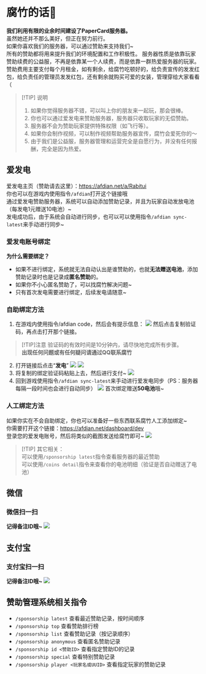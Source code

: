 # 腐竹的话💌
**我们利用有限的业余时间建设了PaperCard服务器。**  
虽然她还并不那么美好，但正在努力前行。  
如果你喜欢我们的服务器，可以通过赞助来支持我们~  
所有的赞助都将用来提升我们的环境配置和工作积极性。
服务器性质是依靠玩家赞助续费的公益服，不再是依靠某一个人续费，而是依靠一群热爱服务器的玩家。  
赞助费用主要支付每个月租金，如有剩余，给腐竹吃顿好的，给负责宣传的发发红包，给负责任的管理员发发红包，还有剩余就购买可爱的女装，管理穿给大家看看（  

> [!TIP] 说明
> 1. 如果你觉得服务器不错，可以叫上你的朋友来一起玩，那会很棒。
> 2. 你也可以通过爱发电来赞助服务器，服务器只收取玩家的无偿赞助。
> 3. 服务器不会为赞助玩家提供特殊权限（如飞行等）。
> 4. 如果你会制作视频，可以制作视频帮助服务器宣传，腐竹会爱死你的～
> 5. 由于我们是公益服，服务器管理和运营完全是自愿行为，并没有任何报酬，完全是因为热爱。
## 爱发电
爱发电主页（赞助请去这里）：https://afdian.net/a/Rabitui  
你也可以在游戏内使用指令`/afdian`打开这个链接哦  
通过爱发电赞助服务器，系统可以自动添加赞助记录，并且为玩家自动发放电池（每发电1元赠送10电池）~  
发电成功后，由于系统会自动进行同步，也可以可以使用指令`/afdian sync-latest`来手动进行同步~

### 爱发电账号绑定
**为什么需要绑定？**
- 如果不进行绑定，系统就无法自动认出是谁赞助的，也就**无法赠送电池**，添加赞助记录时也是记录成**匿名赞助**的。  
- 如果你不小心匿名赞助了，可以找腐竹解决问题~  
- 只有首次发电需要进行绑定，后续发电请随意~
### 自助绑定方法
1. 在游戏内使用指令/afdian code，然后会有提示信息：
![](/picture/afd1.png)
然后点击复制验证码，再点击打开那个链接。  
> [!TIP]注意
>验证码的有效时间是10分钟内，请尽快地完成所有步骤。  
> **出现任何问题或有任何疑问请通过QQ联系腐竹**
2. 打开链接后点击“**发电**”
![](/picture/afd2.png)
![](/picture/afd3.png)
3. 将复制的绑定验证码粘贴上去，然后进行支付~
![](/picture/afd4.png)
4. 回到游戏使用指令`/afdian sync-latest`来手动进行爱发电同步（PS：服务器每隔一段时间也会进行自动同步）
![](/picture/afd5.png)
首次绑定赠送**50电池**哦~
### 人工绑定方法
如果你实在不会自助绑定，你也可以准备好一些东西联系腐竹人工添加绑定~  
你需要打开这个链接：https://afdian.net/dashboard/dev  
登录您的爱发电账号，然后将类似的截图发送给腐竹即可~
![](/picture/afd6.png)
> [!TIP] 其它相关：  
> 可以使用`/sponsorship latest`指令查看服务器的最近赞助  
> 可以使用`/coins detail`指令来查看你的电池明细（验证是否自动赠送了电池）

## 微信
### 微信扫一扫
**记得备注ID哦~**
![](/picture/wx.png)

## 支付宝
### 支付宝扫一扫
**记得备注ID哦~**
![](/picture/zfb.png)

## 赞助管理系统相关指令
- `/sponsorship latest` 查看最近赞助记录，按时间顺序  
- `/sponsorship top` 查看赞助排行榜  
- `/sponsorship list` 查看赞助记录（按记录顺序）  
- `/sponsorship anonymous` 查看匿名赞助记录  
- `/sponsorship id <赞助ID>` 查看指定赞助ID的记录  
- `/sponsorship special` 查看特别赞助记录  
- `/sponsorship player <玩家名或UUID>` 查看指定玩家的赞助记录